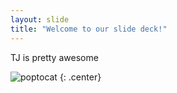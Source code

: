 ```yaml
---
layout: slide
title: "Welcome to our slide deck!"
---
```


TJ is pretty awesome

![poptocat](https://octodex.github.com/images/poptocat.png)
{: .center}
